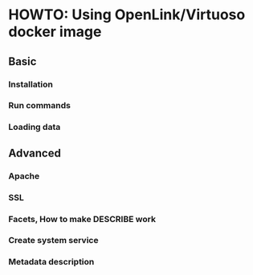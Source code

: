 # HOWTO: Using OpenLink/Virtuoso docker image

## Basic

### Installation

### Run commands

### Loading data

## Advanced

### Apache

### SSL

### Facets, How to make DESCRIBE work

### Create system service

### Metadata description


